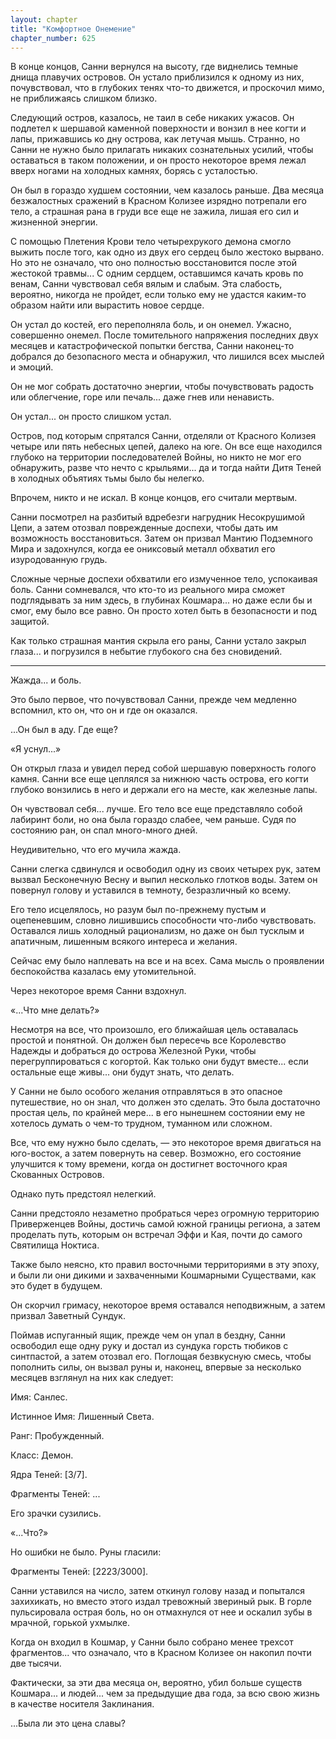 ```yaml
---
layout: chapter
title: "Комфортное Онемение"
chapter_number: 625
---
```


В конце концов, Санни вернулся на высоту, где виднелись темные днища плавучих островов. Он устало приблизился к одному из них, почувствовал, что в глубоких тенях что-то движется, и проскочил мимо, не приближаясь слишком близко.

Следующий остров, казалось, не таил в себе никаких ужасов. Он подлетел к шершавой каменной поверхности и вонзил в нее когти и лапы, прижавшись ко дну острова, как летучая мышь. Странно, но Санни не нужно было прилагать никаких сознательных усилий, чтобы оставаться в таком положении, и он просто некоторое время лежал вверх ногами на холодных камнях, борясь с усталостью.

Он был в гораздо худшем состоянии, чем казалось раньше. Два месяца безжалостных сражений в Красном Колизее изрядно потрепали его тело, а страшная рана в груди все еще не зажила, лишая его сил и жизненной энергии.

С помощью Плетения Крови тело четырехрукого демона смогло выжить после того, как одно из двух его сердец было жестоко вырвано. Но это не означало, что оно полностью восстановится после этой жестокой травмы... С одним сердцем, оставшимся качать кровь по венам, Санни чувствовал себя вялым и слабым. Эта слабость, вероятно, никогда не пройдет, если только ему не удастся каким-то образом найти или вырастить новое сердце.

Он устал до костей, его переполняла боль, и он онемел. Ужасно, совершенно онемел. После томительного напряжения последних двух месяцев и катастрофической попытки бегства, Санни наконец-то добрался до безопасного места и обнаружил, что лишился всех мыслей и эмоций.

Он не мог собрать достаточно энергии, чтобы почувствовать радость или облегчение, горе или печаль... даже гнев или ненависть.

Он устал... он просто слишком устал.

Остров, под которым спрятался Санни, отделяли от Красного Колизея четыре или пять небесных цепей, далеко на юге. Он все еще находился глубоко на территории последователей Войны, но никто не мог его обнаружить, разве что нечто с крыльями... да и тогда найти Дитя Теней в холодных объятиях тьмы было бы нелегко.

Впрочем, никто и не искал. В конце концов, его считали мертвым.

Санни посмотрел на разбитый вдребезги нагрудник Несокрушимой Цепи, а затем отозвал поврежденные доспехи, чтобы дать им возможность восстановиться. Затем он призвал Мантию Подземного Мира и задохнулся, когда ее ониксовый металл обхватил его изуродованную грудь.

Сложные черные доспехи обхватили его измученное тело, успокаивая боль. Санни сомневался, что кто-то из реального мира сможет подглядывать за ним здесь, в глубинах Кошмара... но даже если бы и смог, ему было все равно. Он просто хотел быть в безопасности и под защитой.

Как только страшная мантия скрыла его раны, Санни устало закрыл глаза... и погрузился в небытие глубокого сна без сновидений.

***

Жажда... и боль.

Это было первое, что почувствовал Санни, прежде чем медленно вспомнил, кто он, что он и где он оказался.

...Он был в аду. Где еще?

«Я уснул...»

Он открыл глаза и увидел перед собой шершавую поверхность голого камня. Санни все еще цеплялся за нижнюю часть острова, его когти глубоко вонзились в него и держали его на месте, как железные лапы.

Он чувствовал себя... лучше. Его тело все еще представляло собой лабиринт боли, но она была гораздо слабее, чем раньше. Судя по состоянию ран, он спал много-много дней.

Неудивительно, что его мучила жажда.

Санни слегка сдвинулся и освободил одну из своих четырех рук, затем вызвал Бесконечную Весну и выпил несколько глотков воды. Затем он повернул голову и уставился в темноту, безразличный ко всему.

Его тело исцелялось, но разум был по-прежнему пустым и оцепеневшим, словно лишившись способности что-либо чувствовать. Оставался лишь холодный рационализм, но даже он был тусклым и апатичным, лишенным всякого интереса и желания.

Сейчас ему было наплевать на все и на всех. Сама мысль о проявлении беспокойства казалась ему утомительной.

Через некоторое время Санни вздохнул.

«...Что мне делать?»

Несмотря на все, что произошло, его ближайшая цель оставалась простой и понятной. Он должен был пересечь все Королевство Надежды и добраться до острова Железной Руки, чтобы перегруппироваться с когортой. Как только они будут вместе... если остальные еще живы... они будут знать, что делать.

У Санни не было особого желания отправляться в это опасное путешествие, но он знал, что должен это сделать. Это была достаточно простая цель, по крайней мере... в его нынешнем состоянии ему не хотелось думать о чем-то трудном, туманном или сложном.

Все, что ему нужно было сделать, — это некоторое время двигаться на юго-восток, а затем повернуть на север. Возможно, его состояние улучшится к тому времени, когда он достигнет восточного края Скованных Островов.

Однако путь предстоял нелегкий.

Санни предстояло незаметно пробраться через огромную территорию Приверженцев Войны, достичь самой южной границы региона, а затем проделать путь, которым он встречал Эффи и Кая, почти до самого Святилища Ноктиса.

Также было неясно, кто правил восточными территориями в эту эпоху, и были ли они дикими и захваченными Кошмарными Существами, как это будет в будущем.

Он скорчил гримасу, некоторое время оставался неподвижным, а затем призвал Заветный Сундук.

Поймав испуганный ящик, прежде чем он упал в бездну, Санни освободил еще одну руку и достал из сундука горсть тюбиков с синтпастой, а затем отозвал его. Поглощая безвкусную смесь, чтобы пополнить силы, он вызвал руны и, наконец, впервые за несколько месяцев взглянул на них как следует:

Имя: Санлес.

Истинное Имя: Лишенный Света.

Ранг: Пробужденный.

Класс: Демон.

Ядра Теней: [3/7].

Фрагменты Теней: ...

Его зрачки сузились.

«...Что?»

Но ошибки не было. Руны гласили:

Фрагменты Теней: [2223/3000].

Санни уставился на число, затем откинул голову назад и попытался захихикать, но вместо этого издал тревожный звериный рык. В горле пульсировала острая боль, но он отмахнулся от нее и оскалил зубы в мрачной, горькой ухмылке.

Когда он входил в Кошмар, у Санни было собрано менее трехсот фрагментов... что означало, что в Красном Колизее он накопил почти две тысячи.

Фактически, за эти два месяца он, вероятно, убил больше существ Кошмара... и людей... чем за предыдущие два года, за всю свою жизнь в качестве носителя Заклинания.

...Была ли это цена славы?